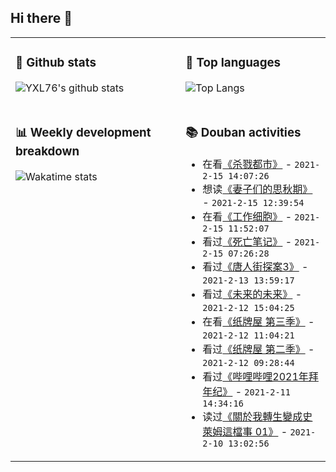 ## Hi there 👋

<table>
<tr>
<td valign="top" width="54%">

### 🔭 Github stats

![YXL76's github stats](https://github-readme-stats.yxl76.vercel.app/api?username=YXL76&count_private=true&show_icons=true&include_all_commits=true&theme=tokyonight&line_height=28)

</td>

<td valign="top" width="46%">

### 🌱 Top languages

![Top Langs](https://github-readme-stats.yxl76.vercel.app/api/top-langs/?username=YXL76&layout=compact&theme=tokyonight&langs_count=10&hide=HTML,CSS,SCSS)

</td>
</tr>
<tr>
<td valign="top" width="54%">

### 📊 Weekly development breakdown

![Wakatime stats](https://github-readme-stats.yxl76.vercel.app/api/wakatime?username=YXL76&layout=compact&theme=tokyonight)


</td>
<td valign="top" width="46%">

### 📚 Douban activities

- 在看[《杀戮都市》](http://movie.douban.com/subject/1757610/) - `2021-2-15 14:07:26`
- 想读[《妻子们的思秋期》](https://book.douban.com/subject/34894713/) - `2021-2-15 12:39:54`
- 在看[《工作细胞》](http://movie.douban.com/subject/28514091/) - `2021-2-15 11:52:07`
- 看过[《死亡笔记》](http://movie.douban.com/subject/1916936/) - `2021-2-15 07:26:28`
- 看过[《唐人街探案3》](http://movie.douban.com/subject/27619748/) - `2021-2-13 13:59:17`
- 看过[《未来的未来》](http://movie.douban.com/subject/27045615/) - `2021-2-12 15:04:25`
- 在看[《纸牌屋 第三季》](http://movie.douban.com/subject/25823412/) - `2021-2-12 11:04:21`
- 看过[《纸牌屋 第二季》](http://movie.douban.com/subject/22523356/) - `2021-2-12 09:28:44`
- 看过[《哔哩哔哩2021年拜年纪》](http://movie.douban.com/subject/35307515/) - `2021-2-11 14:34:16`
- 读过[《關於我轉生變成史萊姆這檔事 01》](https://book.douban.com/subject/26616067/) - `2021-2-10 13:02:56`

</td>
</tr>
</table>

<!--
**YXL76/YXL76** is a ✨ _special_ ✨ repository because its `README.md` (this file) appears on your GitHub profile.

Here are some ideas to get you started:

- 🔭 I’m currently working on ...
- 🌱 I’m currently learning ...
- 👯 I’m looking to collaborate on ...
- 🤔 I’m looking for help with ...
- 💬 Ask me about ...
- 📫 How to reach me: ...
- 😄 Pronouns: ...
- ⚡ Fun fact: ...
-->
